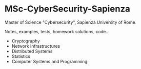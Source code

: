 # MSc-CyberSecurity-Sapienza

Master of Science "Cybersecurity", Sapienza University of Rome.

Notes, examples, tests, homework solutions, code...

- Cryptography
- Network Infrastructures
- Distributed Systems
- Statistics
- Computer Systems and Programming
